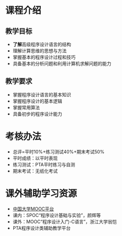 # 课程介绍

## 教学目标

* **了解**高级程序设计语言的结构
* 理解计算思维的思想与方法
* 掌握基本的程序设计过程和技巧
* 具备基本的分析问题和利用计算机求解问题的能力

## 教学要求

* 掌握程序设计语言的基本知识
* 掌握程序设计的基本逻辑
* 掌握常用算法
* 具备初步的程序设计能力

# 考核办法

* 总评=平时10%+练习测试40%+期末考试50%
* 平时成绩：以平时表现
* 练习测试：PTA平时练习与自测
* 期末考试：无纸化考试

# 课外辅助学习资源

* [中国大学MOOC平台](https://www.icourse163.org)
* 课内：SPOC“程序设计基础与实验”，颜辉等
* 课外：MOOC“程序设计入门-C语言”，浙江大学翁恺
* PTA程序设计类辅助教学平台
